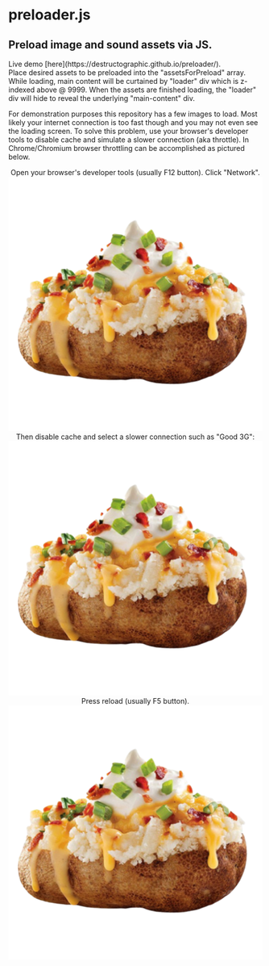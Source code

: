 # preloader.js

<h2>Preload image and sound assets via JS.</h2>
Live demo [here](https://destructographic.github.io/preloader/).
<br />
Place desired assets to be preloaded into the "assetsForPreload" array. While loading, main content will be curtained by "loader" div which is z-indexed above @ 9999. When the assets are finished loading, the "loader" div will hide to reveal the underlying "main-content" div.

For demonstration purposes this repository has a few images to load. Most likely your internet connection is too fast though and you may not even see the loading screen. To solve this problem, use your browser's developer tools to disable cache and simulate a slower connection (aka throttle). In Chrome/Chromium browser throttling can be accomplished as pictured below. 
<p align="center">
	Open your browser's developer tools (usually F12 button). Click "Network".<br />
  <img src="./assets/potato00.png"> <br />
	Then disable cache and select a slower connection such as "Good 3G": <br />
  <img src="./assets/potato00.png"> <br />
  Press reload (usually F5 button). <br />
  <img src="./assets/potato00.png">
</p>

